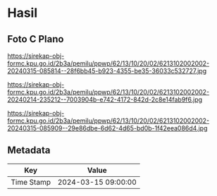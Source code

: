 # Hasil

## Foto C Plano

https://sirekap-obj-formc.kpu.go.id/2b3a/pemilu/ppwp/62/13/10/20/02/6213102002002-20240315-085814--28f6bb45-b923-4355-be35-36033c532727.jpg

https://sirekap-obj-formc.kpu.go.id/2b3a/pemilu/ppwp/62/13/10/20/02/6213102002002-20240214-235212--7003904b-e742-4172-842d-2c8e14fab9f6.jpg

https://sirekap-obj-formc.kpu.go.id/2b3a/pemilu/ppwp/62/13/10/20/02/6213102002002-20240315-085909--29e86dbe-6d62-4d65-bd0b-1f42eea086d4.jpg


## Metadata

| Key        | Value               |
| ---------- | ------------------- |
| Time Stamp | 2024-03-15 09:00:00 |



